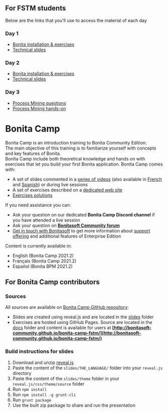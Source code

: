 ## For FSTM students
Below are the links that you'll use to access the material of each day
### Day 1
- [Bonita installation & exercises](https://bonitasoft-community.github.io/bonita-camp-fstm/fr/)
- [Technical slides](https://raw.githack.com/Bonitasoft-Community/bonita-camp-fstm/master/h5p/BonitaUniversityCamp-FR.html)

### Day 2
- [Bonita installation & exercises](https://bonitasoft-community.github.io/bonita-camp-fstm/fr/)
- [Technical slides](https://raw.githack.com/Bonitasoft-Community/bonita-camp-fstm/master/h5p/BonitaUniversityCamp-FR.html)

### Day 3
- [Process Mining questions](https://raw.githack.com/Bonitasoft-Community/bonita-camp-fstm/master/h5p/BonitaUniversityCamp-FR-ProcessMining-Questions.html)
- [Process Mining hands-on](https://bonitasoft-community.github.io/bonita-camp/fr/10-process-mining.html)

# Bonita Camp

Bonita Camp is an introduction training to Bonita Community Edition.  
The main objective of this training is to familiarize yourself with concepts and key features of Bonita.  
Bonita Camp include both theoretical knowledge and hands on with exercises that let you build your first Bonita application.
Bonita Camp comes with:

- A set of slides commented in a [series of videos](https://www.youtube.com/playlist?list=PLvvoQatxaHOMHRiP7hFayNXTJNdxIEiYp) (also available in [French](https://www.youtube.com/playlist?list=PLvvoQatxaHOPSATzZe-zPh-LrSNGfpQEf) and [Spanish](https://www.youtube.com/playlist?list=PLvvoQatxaHOOgWEMHZjk5rjc9qsCnh7bi)) or during live sessions
- A set of exercises described on a [dedicated web site](http://bonitasoft-community.github.io/bonita-camp-fstm/)
- [Exercises solutions](https://github.com/Bonitasoft-Community/bonita-camp/releases/latest)

If you need assistance you can:

- Ask your question on our dedicated **Bonita Camp Discord channel** if you have attended a live session
- Ask your question on **[Bonitasoft Community forum](https://community.bonitasoft.com/questions-and-answers)**
- [Get in touch with Bonitasoft](https://www.bonitasoft.com/contact-us) to get more information about [support offering](https://www.bonitasoft.com/support) and additional features of Enterprise Edition

Content is currently available in:
- English (Bonita Camp 2021.2)
- Français (Bonita Camp 2021.2)
- Español (Bonita BPM 2021.2)

## For Bonita Camp contributors

### Sources

All sources are available on [Bonita Camp GitHub repository](https://github.com/Bonitasoft-Community/bonita-camp/):

- Slides are created using reveal.js and are located in the [slides](https://github.com/Bonitasoft-Community/bonita-camp/tree/master/slides) folder
- Exercises are hosted using GitHub Pages. Source are located in the [docs](https://github.com/Bonitasoft-Community/bonita-camp/tree/master/docs) folder and content is available for users at **[http://bonitasoft-community.github.io/bonita-camp-fstm/](http://bonitasoft-community.github.io/bonita-camp-fstm/)**

### Build instructions for slides

1. Download and unzip [reveal.js](https://github.com/hakimel/reveal.js/archive/master.zip)
1. Paste the content of the `slides/THE_LANGUAGE/` folder into your `reveal.js` directory
1. Paste the content of the `slides/theme` folder in your `reveal.js/css/theme/source` folder
1. Run `npm install`
1. Run `npm install -g grunt-cli`
1. Run `grunt package`
1. Use the built zip package to share and run the presentation

